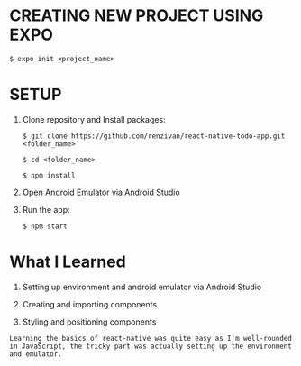 # CREATING NEW PROJECT USING EXPO

```
$ expo init <project_name>
```

# SETUP

1. Clone repository and Install packages:
    
    ```
    $ git clone https://github.com/renzivan/react-native-todo-app.git <folder_name>
    ```

    ```
    $ cd <folder_name>
    ```

    ```
    $ npm install
    ```

2. Open Android Emulator via Android Studio

3. Run the app:

    ```
    $ npm start
    ```

# What I Learned

1. Setting up environment and android emulator via Android Studio

2. Creating and importing components

3. Styling and positioning components

`Learning the basics of react-native was quite easy as I'm well-rounded in JavaScript, the tricky part was actually setting up the environment and emulator.`
